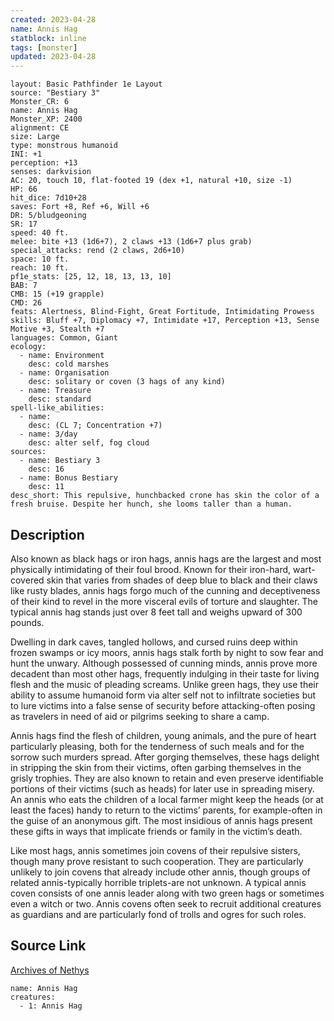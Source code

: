 ```yaml
---
created: 2023-04-28
name: Annis Hag
statblock: inline
tags: [monster]
updated: 2023-04-28
---
```

```statblock
layout: Basic Pathfinder 1e Layout
source: "Bestiary 3"
Monster_CR: 6
name: Annis Hag
Monster_XP: 2400
alignment: CE
size: Large
type: monstrous humanoid
INI: +1
perception: +13
senses: darkvision
AC: 20, touch 10, flat-footed 19 (dex +1, natural +10, size -1)
HP: 66
hit_dice: 7d10+28
saves: Fort +8, Ref +6, Will +6
DR: 5/bludgeoning
SR: 17
speed: 40 ft.
melee: bite +13 (1d6+7), 2 claws +13 (1d6+7 plus grab)
special_attacks: rend (2 claws, 2d6+10)
space: 10 ft.
reach: 10 ft.
pf1e_stats: [25, 12, 18, 13, 13, 10]
BAB: 7
CMB: 15 (+19 grapple)
CMD: 26
feats: Alertness, Blind-Fight, Great Fortitude, Intimidating Prowess
skills: Bluff +7, Diplomacy +7, Intimidate +17, Perception +13, Sense Motive +3, Stealth +7
languages: Common, Giant
ecology:
  - name: Environment
    desc: cold marshes
  - name: Organisation
    desc: solitary or coven (3 hags of any kind)
  - name: Treasure
    desc: standard
spell-like_abilities:
  - name:
    desc: (CL 7; Concentration +7)
  - name: 3/day
    desc: alter self, fog cloud
sources:
  - name: Bestiary 3
    desc: 16
  - name: Bonus Bestiary
    desc: 11
desc_short: This repulsive, hunchbacked crone has skin the color of a fresh bruise. Despite her hunch, she looms taller than a human.
```
## Description
Also known as black hags or iron hags, annis hags are the largest and most physically intimidating of their foul brood. Known for their iron-hard, wart-covered skin that varies from shades of deep blue to black and their claws like rusty blades, annis hags forgo much of the cunning and deceptiveness of their kind to revel in the more visceral evils of torture and slaughter. The typical annis hag stands just over 8 feet tall and weighs upward of 300 pounds.

Dwelling in dark caves, tangled hollows, and cursed ruins deep within frozen swamps or icy moors, annis hags stalk forth by night to sow fear and hunt the unwary. Although possessed of cunning minds, annis prove more decadent than most other hags, frequently indulging in their taste for living flesh and the music of pleading screams. Unlike green hags, they use their ability to assume humanoid form via alter self not to infiltrate societies but to lure victims into a false sense of security before attacking-often posing as travelers in need of aid or pilgrims seeking to share a camp.

Annis hags find the flesh of children, young animals, and the pure of heart particularly pleasing, both for the tenderness of such meals and for the sorrow such murders spread. After gorging themselves, these hags delight in stripping the skin from their victims, often garbing themselves in the grisly trophies. They are also known to retain and even preserve identifiable portions of their victims (such as heads) for later use in spreading misery. An annis who eats the children of a local farmer might keep the heads (or at least the faces) handy to return to the victims’ parents, for example-often in the guise of an anonymous gift. The most insidious of annis hags present these gifts in ways that implicate friends or family in the victim’s death.

Like most hags, annis sometimes join covens of their repulsive sisters, though many prove resistant to such cooperation. They are particularly unlikely to join covens that already include other annis, though groups of related annis-typically horrible triplets-are not unknown. A typical annis coven consists of one annis leader along with two green hags or sometimes even a witch or two. Annis covens often seek to recruit additional creatures as guardians and are particularly fond of trolls and ogres for such roles.
## Source Link
[Archives of Nethys](https://aonprd.com/MonsterDisplay.aspx?ItemName=Annis%20Hag)
```encounter-table
name: Annis Hag
creatures:
  - 1: Annis Hag
```
